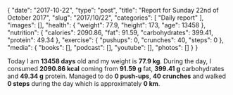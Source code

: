 {
    "date": "2017-10-22",
    "type": "post",
    "title": "Report for Sunday 22nd of October 2017",
    "slug": "2017\/10\/22",
    "categories": [
        "Daily report"
    ],
    "images": [],
    "health": {
        "weight": 77.9,
        "height": 173,
        "age": 13458
    },
    "nutrition": {
        "calories": 2090.86,
        "fat": 91.59,
        "carbohydrates": 399.41,
        "protein": 49.34
    },
    "exercise": {
        "pushups": 0,
        "crunches": 40,
        "steps": 0
    },
    "media": {
        "books": [],
        "podcast": [],
        "youtube": [],
        "photos": []
    }
}

Today I am <strong>13458 days</strong> old and my weight is <strong>77.9 kg</strong>. During the day, I consumed <strong>2090.86 kcal</strong> coming from <strong>91.59 g</strong> fat, <strong>399.41 g</strong> carbohydrates and <strong>49.34 g</strong> protein. Managed to do <strong>0 push-ups</strong>, <strong>40 crunches</strong> and walked <strong>0 steps</strong> during the day which is approximately <strong>0 km</strong>.
